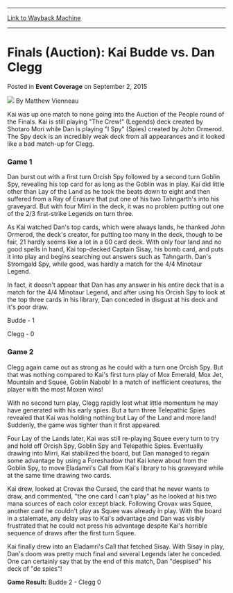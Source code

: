 
---
[Link to Wayback Machine](https://web.archive.org/web/20220628031004/https://magic.wizards.com/en/articles/archive/event-coverage/finals-auction-kai-budde-vs-dan-clegg-2015-09-02)

[_metadata_:author]:- "Matthew Vienneau"
[_metadata_:description]:- "Kai was up one match to none going into the Auction of the People round of the Finals. Kai is still playing `The Crew!` (Legends) deck created by Shotaro Mori while Dan is playing `I Spy` (Spies) created by John Ormerod. The Spy deck is an incredibly weak deck from all appearances and it looked like a bad match-up for Clegg. Game 1 Dan burst out with a first turn Orcish Spy"
[_metadata_:generator]:- "Drupal 7 (http://drupal.org)"
[_metadata_:node]:- "590596"
[_metadata_:publish_date]:- "2015-09-02"
[_metadata_:source]:- "div-main-content"
[_metadata_:title]:- "Finals (Auction): Kai Budde vs. Dan Clegg"
[_metadata_:wayback_capture_timestamp]:- "2022-06-28 03:10:04"
[_metadata_:wayback_raw_url]:- "https://web.archive.org/web/20220628031004id_/https://magic.wizards.com/en/articles/archive/event-coverage/finals-auction-kai-budde-vs-dan-clegg-2015-09-02"
[_metadata_:wayback_url]:- "https://magic.wizards.com/en/articles/archive/event-coverage/finals-auction-kai-budde-vs-dan-clegg-2015-09-02"
---


Finals (Auction): Kai Budde vs. Dan Clegg
=========================================



 Posted in **Event Coverage**
 on September 2, 2015 






![](https://media.magic.wizards.com/styles/auth_small/public/generic-avatar-150_223.png)
By Matthew Vienneau











Kai was up one match to none going into the Auction of the People round of the Finals. Kai is still playing "The Crew!" (Legends) deck created by Shotaro Mori while Dan is playing "I Spy" (Spies) created by John Ormerod. The Spy deck is an incredibly weak deck from all appearances and it looked like a bad match-up for Clegg.


### Game 1


Dan burst out with a first turn Orcish Spy followed by a second turn Goblin Spy, revealing his top card for as long as the Goblin was in play. Kai did little other than Lay of the Land as he took the beats down to eight and then suffered from a Ray of Erasure that put one of his two Tahngarth's into his graveyard. But with four Mirri in the deck, it was no problem putting out one of the 2/3 first-strike Legends on turn three.


As Kai watched Dan's top cards, which were always lands, he thanked John Ormerod, the deck's creator, for putting too many in the deck, though to be fair, 21 hardly seems like a lot in a 60 card deck. With only four land and no good spells in hand, Kai top-decked Captain Sisay, his bomb card, and puts it into play and begins searching out answers such as Tahngarth. Dan's Stromgald Spy, while good, was hardly a match for the 4/4 Minotaur Legend.


In fact, it doesn't appear that Dan has any answer in his entire deck that is a match for the 4/4 Minotaur Legend, and after using his Orcish Spy to look at the top three cards in his library, Dan conceded in disgust at his deck and it's poor draw.


Budde - 1  

Clegg - 0


### Game 2


Clegg again came out as strong as he could with a turn one Orcish Spy. But that was nothing compared to Kai's first turn play of Mox Emerald, Mox Jet, Mountain and Squee, Goblin Nabob! In a match of inefficient creatures, the player with the most Moxen wins!


With no second turn play, Clegg rapidly lost what little momentum he may have generated with his early spies. But a turn three Telepathic Spies revealed that Kai was holding nothing but Lay of the Land and more land! Suddenly, the game was tighter than it first appeared.


Four Lay of the Lands later, Kai was still re-playing Squee every turn to try and hold off Orcish Spy, Goblin Spy and Telepathic Spies. Eventually drawing into Mirri, Kai stabilized the board, but Dan managed to regain some advantage by using a Foreshadow that Kai knew about from the Goblin Spy, to move Eladamri's Call from Kai's library to his graveyard while at the same time drawing two cards.


Kai drew, looked at Crovax the Cursed, the card that he never wants to draw, and commented, "the one card I can't play" as he looked at his two mana sources of each color except black. Following Crovax was Squee, another card he couldn't play as Squee was already in play. With the board in a stalemate, any delay was to Kai's advantage and Dan was visibly frustrated that he could not press his advantage despite Kai's horrible sequence of draws after the first turn Squee.


Kai finally drew into an Eladamri's Call that fetched Sisay. With Sisay in play, Dan's doom was pretty much final and several Legends later he conceded. One can certainly say that by the end of this match, Dan "despised" his deck of "de spies"!


**Game Result:** Budde 2 - Clegg 0








